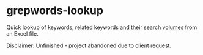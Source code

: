 # grepwords-lookup
Quick lookup of keywords, related keywords and their search volumes from an Excel file.

Disclaimer: Unfinished - project abandoned due to client request.
